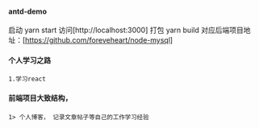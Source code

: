 #### antd-demo
启动 yarn start 访问[http://localhost:3000]
打包 yarn build
对应后端项目地址：[https://github.com/foreveheart/node-mysql]

#### 个人学习之路
    1.学习react 

#### 前端项目大致结构，
    1> 个人博客， 记录文章帖子等自己的工作学习经验